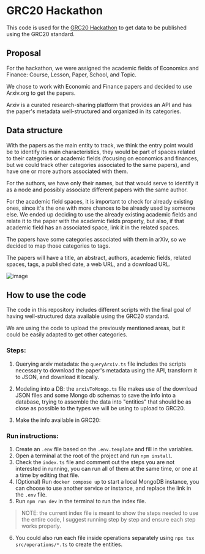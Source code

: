 # GRC20 Hackathon

This code is used for the [GRC20 Hackathon](https://thegraph.com/grc20-hackathon/) to get data to be published using the GRC20 standard.

## Proposal

For the hackathon, we were assigned the academic fields of Economics and Finance: Course, Lesson, Paper, School, and Topic.

We chose to work with Economic and Finance papers and decided to use Arxiv.org to get the papers.

Arxiv is a curated research-sharing platform that provides an API and has the paper's metadata well-structured and organized in its categories.

## Data structure

With the papers as the main entity to track, we think the entry point would be to identify its main characteristics, they would be part of spaces related to their categories or academic fields (focusing on economics and finances, but we could track other categories associated to the same papers), and have one or more authors associated with them.

For the authors, we have only their names, but that would serve to identify it as a node and possibly associate different papers with the same author.

For the academic field spaces, it is important to check for already existing ones, since it's the one with more chances to be already used by someone else. We ended up deciding to use the already existing academic fields and relate it to the paper with the academic fields property, but also, if that academic field has an associated space, link it in the related spaces.

The papers have some categories associated with them in arXiv, so we decided to map those categories to tags.

The papers will have a title, an abstract, authors, academic fields, related spaces, tags, a published date, a web URL, and a download URL.

![image](https://github.com/user-attachments/assets/bc80a554-4267-42b7-a194-c58e63d4be5f)

## How to use the code

The code in this repository includes different scripts with the final goal of having well-structured data available using the GRC20 standard.

We are using the code to upload the previously mentioned areas, but it could be easily adapted to get other categories.

### Steps:

1. Querying arxiv metadata: the `queryArxiv.ts` file includes the scripts necessary to download the paper's metadata using the API, transform it to JSON, and download it locally.

2. Modeling into a DB: the `arxivToMongo.ts` file makes use of the download JSON files and some Mongo db schemas to save the info into a database, trying to assemble the data into "entities" that should be as close as possible to the types we will be using to upload to GRC20.

3. Make the info available in GRC20:

### Run instructions:

1. Create an `.env` file based on the `.env.template` and fill in the variables.
2. Open a terminal at the root of the project and run `npm install`.
3. Check the `index.ts` file and comment out the steps you are not interested in running, you can run all of them at the same time, or one at a time by editing that file.
4. (Optional) Run `docker compose up` to start a local MongoDB instance, you can choose to use another service or instance, and replace the link in the `.env` file.
5. Run `npm run dev` in the terminal to run the index file.

> NOTE: the current index file is meant to show the steps needed to use the entire code, I suggest running step by step and ensure each step works properly.

6. You could also run each file inside operations separately using `npx tsx src/operations/*.ts` to create the entities.
